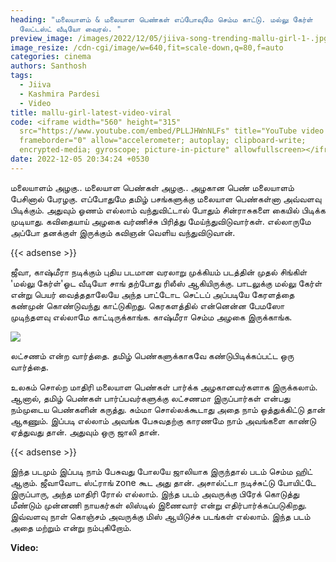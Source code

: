 ```yaml
---
heading: "மலையாளம் & மலையாள பெண்கள் எப்போவுமே செம்ம காட்டு. மல்லு கேர்ள்
  லேட்டஸ்ட் வீடியோ வைரல். "
preview_image: /images/2022/12/05/jiiva-song-trending-mallu-girl-1-.jpg
image_resize: /cdn-cgi/image/w=640,fit=scale-down,q=80,f=auto
categories: cinema
authors: Santhosh
tags:
  - Jiiva
  - Kashmira Pardesi
  - Video
title: mallu-girl-latest-video-viral
code: <iframe width="560" height="315"
  src="https://www.youtube.com/embed/PLLJHWnNLFs" title="YouTube video player"
  frameborder="0" allow="accelerometer; autoplay; clipboard-write;
  encrypted-media; gyroscope; picture-in-picture" allowfullscreen></iframe>
date: 2022-12-05 20:34:24 +0530
---
```

மலையாளம் அழகு.. மலையாள பெண்கள் அழகு.. அழகான பெண் மலையாளம் பேசினால் பேரழகு. எப்போதுமே தமிழ் பசங்களுக்கு மலையாள பெண்கள்னா அவ்வளவு பிடிக்கும். அதுவும் ஓணம் எல்லாம் வந்துவிட்டால் போதும் சின்ராசுகளை கையில் பிடிக்க முடியாது. கவிதையாய் அழகை வர்ணிச்சு பிரித்து மேய்ந்துவிடுவார்கள். எல்லாருமே அப்போ தனக்குள் இருக்கும் கவிஞன் வெளிய வந்துவிடுவான்.

{{< adsense >}}

ஜீவா, காஷ்மீரா நடிக்கும் புதிய படமான வரலாறு முக்கியம் படத்தின் முதல் சிங்கிள் 'மல்லு கேர்ள்'ஓட வீடியோ சாங் தற்போது ரிலீஸ் ஆகியிருக்கு. பாடலுக்கு மல்லு கேர்ள் என்று பெயர் வைத்ததாலேயே அந்த பாட்டோட செட்டப் அப்படியே கேரளத்தை கண்முன் கொண்டுவந்து காட்டுகிறது. கெரகளத்தில் என்னென்ன பேமஸோ முடிந்தளவு எல்லாமே காட்டிருக்காங்க. காஷ்மீரா செம்ம அழகை இருக்காங்க.

![](/images/2022/12/05/jiiva-song-trending-mallu-girl-2-.jpg)

லட்சணம் என்ற வார்த்தை.
தமிழ் பெண்களுக்காகவே கண்டுபிடிக்கப்பட்ட ஒரு வார்த்தை.

உலகம் சொல்ற மாதிரி மலையாள பெண்கள் பார்க்க அழகானவர்களாக இருக்கலாம். ஆனால், தமிழ் பெண்கள் பார்ப்பவர்களுக்கு லட்சணமா இருப்பார்கள் என்பது நம்முடைய பெண்களின் கருத்து. சும்மா சொல்லக்கூடாது அதை நாம் ஓத்துக்கிட்டு தான் ஆகணும். இப்படி எல்லாம் அவங்க பேசுவதற்கு காரணமே நாம் அவங்களை காண்டு ஏத்துவது தான். அதுவும் ஒரு ஜாலி தான். 

{{< adsense >}}

இந்த படமும் இப்படி நாம் பேசுவது போலயே ஜாலியாக இருந்தால் படம் செம்ம ஹிட் ஆகும். ஜீவாவோட ஸ்ட்ராங் zone கூட அது தான். அசால்ட்டா நடிச்சுட்டு போயிட்டே இருப்பாரு, அந்த மாதிரி ரோல் எல்லாம். இந்த படம் அவருக்கு பிரேக் கொடுத்து மீண்டும் முன்னணி நாயகர்கள் லிஸ்டில் இணைவார் என்று எதிர்பார்க்கப்படுகிறது. இவ்வளவு நாள் கொஞ்சம் அவருக்கு மிஸ் ஆயிடுச்சு படங்கள் எல்லாம். இந்த படம் அதை மற்றும் என்று நம்புகிறோம். 

**V﻿ideo:**